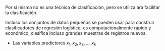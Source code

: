 Por si misma no es una técnica de clasificación, pero se utiliza ara facilitar la clasificación.
<div class="tipBox"> 
Incluso los conjuntos de datos pequeños se pueden usar para construir clasificadores de regresión logística, es computacionalmente rápido y económico, clasifica incluso grandes muestras de registros nuevos.
</div>

- Las variables predictores $x_1,x_2,x_3,...,x_k$